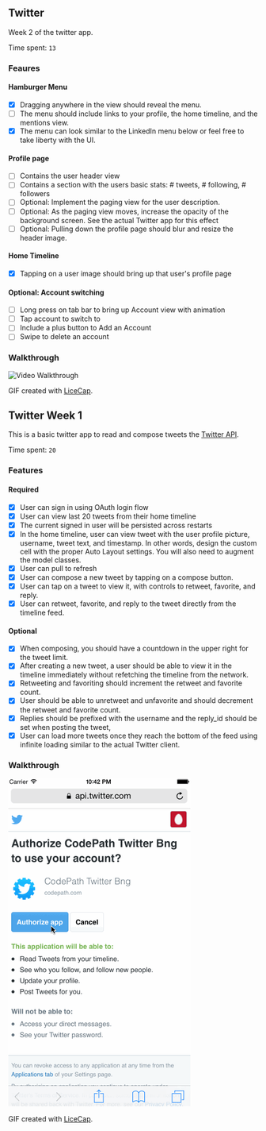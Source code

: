 ## Twitter 
Week 2 of the twitter app.

Time spent: `13`

### Feaures

#### Hamburger Menu

- [x] Dragging anywhere in the view should reveal the menu.
- [ ] The menu should include links to your profile, the home timeline, and the mentions view.
- [x] The menu can look similar to the LinkedIn menu below or feel free to take liberty with the UI.

#### Profile page

- [ ] Contains the user header view
- [ ] Contains a section with the users basic stats: # tweets, # following, # followers
- [ ] Optional: Implement the paging view for the user description.
- [ ] Optional: As the paging view moves, increase the opacity of the background screen. See the actual Twitter app for this effect
- [ ] Optional: Pulling down the profile page should blur and resize the header image.

#### Home Timeline

- [x] Tapping on a user image should bring up that user's profile page

#### Optional: Account switching
- [ ] Long press on tab bar to bring up Account view with animation
- [ ] Tap account to switch to
- [ ] Include a plus button to Add an Account
- [ ] Swipe to delete an account

### Walkthrough

![Video Walkthrough](animation2.gif)

GIF created with [LiceCap](http://www.cockos.com/licecap/).


## Twitter Week 1

This is a basic twitter app to read and compose tweets the [Twitter API](https://apps.twitter.com/).

Time spent: `20`

### Features

#### Required

- [x] User can sign in using OAuth login flow
- [x] User can view last 20 tweets from their home timeline
- [x] The current signed in user will be persisted across restarts
- [x] In the home timeline, user can view tweet with the user profile picture, username, tweet text, and timestamp.  In other words, design the custom cell with the proper Auto Layout settings.  You will also need to augment the model classes.
- [x] User can pull to refresh
- [x] User can compose a new tweet by tapping on a compose button.
- [x] User can tap on a tweet to view it, with controls to retweet, favorite, and reply.
- [x] User can retweet, favorite, and reply to the tweet directly from the timeline feed.

#### Optional

- [x] When composing, you should have a countdown in the upper right for the tweet limit.
- [x] After creating a new tweet, a user should be able to view it in the timeline immediately without refetching the timeline from the network.
- [x] Retweeting and favoriting should increment the retweet and favorite count.
- [x] User should be able to unretweet and unfavorite and should decrement the retweet and favorite count.
- [x] Replies should be prefixed with the username and the reply_id should be set when posting the tweet,
- [x] User can load more tweets once they reach the bottom of the feed using infinite loading similar to the actual Twitter client.

### Walkthrough

![Video Walkthrough](animation.gif)

GIF created with [LiceCap](http://www.cockos.com/licecap/).

